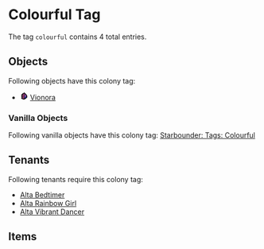 # Colourful Tag

The tag `colourful` contains 4 total entries.

## Objects

Following objects have this colony tag:

- <img src="https://raw.githubusercontent.com/Ceterai/Enternia/main/objects/alta/special/plants/trees/ct_viona_tree.png" alt="Vionora icon" loading="lazy" width="auto" height="16px"/> [Vionora](https://ceterai.github.io/MyEnternia/Wiki/Vionora)

### Vanilla Objects

Following vanilla objects have this colony tag: [Starbounder: Tags: Colourful](https://starbounder.org/Tag:Colourful)

## Tenants

Following tenants require this colony tag:

- [Alta Bedtimer](https://ceterai.github.io/MyEnternia/Wiki/AltaBedtimer)
- [Alta Rainbow Girl](https://ceterai.github.io/MyEnternia/Wiki/AltaRainbowGirl)
- [Alta Vibrant Dancer](https://ceterai.github.io/MyEnternia/Wiki/AltaVibrantDancer)

## Items
